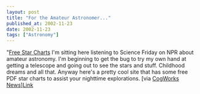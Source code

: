 ```yaml
---
layout: post
title: "For the Amateur Astronomer..."
published_at: 2002-11-23
date: 2002-11-23
tags: ["Astronomy"]
---
```


"[Free Star Charts](http://observe.phy.sfasu.edu/) I'm sitting here listening to Science Friday on NPR about amateur astronomy. I'm beginning to get the bug to try my own hand at getting a telescope and going out to see the stars and stuff. Childhood dreams and all that. Anyway here's a pretty cool site that has some free PDF star charts to assist your nighttime explorations. [via [CogWorks News](http://cogworks.manilasites.com/)][Link](http://observe.phy.sfasu.edu/)  